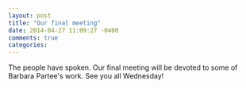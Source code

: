 ```yaml
---
layout: post
title: "Our final meeting"
date: 2014-04-27 11:09:27 -0400
comments: true
categories: 
---
```


The people have spoken. Our final meeting will be devoted to some of Barbara Partee's work. See you all Wednesday!